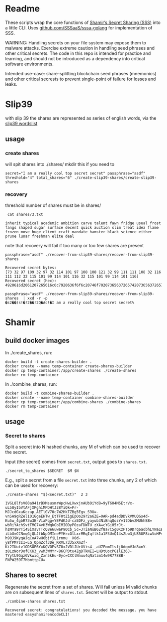 # Readme

These scripts wrap the core functions of [Shamir’s Secret Sharing (SSS)](https://en.wikipedia.org/wiki/Shamir%27s_secret_sharing) into a little CLI. Uses [github.com/SSSaaS/sssa-golang](github.com/SSSaaS/sssa-golang) for implementation of SSS.

WARNING: Handling secrets on your file system may expose them to malware attacks. Exercise extreme caution in handling seed phrases and other critical secrets. The code in this repo is intended for practice and learning, and should not be introduced as a dependency into critical software environments.

Intended use-case: share-splitting blockchain seed phrases (mnemonics) and other critical secrests to prevent single-point of failure for losses and leaks.



# Slip39

with slip 39 the shares are represented as series of english words, via the [slip39 wordslist](https://github.com/satoshilabs/slips/blob/master/slip-0039/wordlist.txt)

## usage

### create shares

will spit shares into ./shares/ 
mkdir this if you need to


```shell
secret="I am a really cool top secret secret" passphrase="asdf" threshold="4" total_shares="6" ./create-slip39-shares/create-slip39-shares
```

### recovery

threshold number of shares must be in shares/

```shell
 cat shares/3.txt
```
```console
inherit typical academic ambition carve talent fawn fridge usual frost fangs shaped sugar surface decent quick auction slim treat idea flame frozen move huge client craft mandate hamster black science either prune lunar freshman elite deal
```

note that recovery will fail if too many or too few shares are present

```shell
passphrase="asdf" ./recover-from-slip39-shares/recover-from-slip39-shares
```
```console
Recovered secret bytes:
[73 32 97 109 32 97 32 114 101 97 108 108 121 32 99 111 111 108 32 116 111 112 32 115 101 99 114 101 116 32 115 101 99 114 101 116]
Recovered secret (hex):
4920616d2061207265616c6c7920636f6f6c20746f702073656372657420736563726574
```
```shell
passphrase="asdf" ./recover-from-slip39-shares/recover-from-slip39-shares  | xxd -r -p
�s2��)s!�!2��!2Q�Ac!�I am a really cool top secret secret%
```


# Shamir
## build docker images

In ./create_shares, run:
```shell
docker build -t create-shares-builder .
docker create --name temp-container create-shares-builder
docker cp temp-container:/app/create-shares ./create-shares
docker rm temp-container
```

In ./combine_shares, run:

```shell
docker build -t combine-shares-builder .
docker create --name temp-container combine-shares-builder
docker cp temp-container:/app/combine-shares ./combine-shares
docker rm temp-container
```

## usage

### Secret to shares

Split a secret into N hashed chunks, any M of which can be used to recover the secret.

Input (the secret) comes from `secret.txt`, output goes to `shares.txt`.

```shell
./secret_to_shares $SECRET  $M $N
```

E.g., split a secret from a file `secret.txt` into three chunks, any 2 of which can be used for recovery:

```
./create-shares "$(<secret.txt)"  2 3
```

```console
1VGL8lfsV80a941rBXMsusmrWpcHwLXwxjnAUb9iYd8=9yT6O4M6EtrVx-uL58yIbVtAFjXPghiMPDHtJz8YiQk=Pr-MJJcdGxaKczap_AETlGV70c7W2HkTZBg5Egv_S9U=-vnSA9gRZel101GgeEHTw_EtTF0tZigEpOo29r2a6ZE=0AR-pd4adDDVkVMUQGs4d-Ku5w_4gbR73w3E-ViaPqg=YEPdKJd-ca5DFz_yayub3NiBnqQozYv1tDbvZMUhhB8=
wbRiYAchSvtTMG74vH3WqkGbIMIODyPOzaFDWTU_zXA=cYGjH5rJt-hzMYa9rTi4SiXsvTTcQ8e6uwaP9OCb_5c=JTiaNuB62f8a7C5g0KzPTp9Drq6aobhLYNa1B1-iLbU=CCNmqGjQLJfbNpOMInePYHrcGlLxrMRqIqflk1a1F3U=Q14sZLw3jU85UP8iwVoHPv16IJ9EtSV67oME1CegIpo=_OpdTwvdx0a4BeuXR7cSYX8j3z7sFJsdilU6F4Os4ac=
h90J9KyqWJqCoA7wH6bjfjL1rnmu__X0d-y8fPM7zII=LG_OpmZcf3De_KRVL73J5xXmZf-Ki2IUutv1ODSOE6Y=KQVOEvSZ0xJVDlJUrUVis4-_aU7FomIlsfj8dqmVJd8=nY-z8LzNorDofCKK3_vwM3WMYr-86CPDtu4ZgDTkNEI=LHDtUocPGIlE36J-TYytL9GqzGVkwiq_Zxn5kEu-0yc=CXClNnuu4qNatzm14w9R778BB-FNPW259T7hbmttpCU=

```
## Shares to secret

Regenerate the secret from a set of shares. Will fail unless M valid chunks are on subsequent lines of `shares.txt`. Secret will be output to stdout. 


```shell
./combine-shares shares.txt
```
```console
Recovered secret: congratulations! you decoded the message. you have mastered easyshamirencodeCLI!
```
